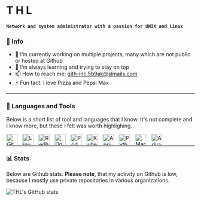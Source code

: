 # T H L

**`Network and system administrator with a passion for UNIX and Linux`**

### 👨 Info

- 🔭 I’m currently working on multiple projects, many which are not public or hosted at Github
- 🌱 I’m always learning and trying to stay on top
- 📫 How to reach me: gith-inc.5b9ak@slmails.com
- ⚡ Fun fact: I love Pizza and Pepsi Max

---

### 🧰 Languages and Tools

Below is a short list of tool and languages that I know. It's not complete and I know more, but these I felt was worth highlighing.

<img align="left" alt="Git" width="30px" style="padding-right:10px;" src="https://cdn.jsdelivr.net/gh/devicons/devicon/icons/git/git-original.svg" />
<img align="left" alt="Linux" width="30px" style="padding-right:10px;" src="https://cdn.jsdelivr.net/gh/devicons/devicon/icons/linux/linux-original.svg" />
<img align="left" alt="Redhat" width="30px" style="padding-right:10px;" src="https://cdn.jsdelivr.net/gh/devicons/devicon/icons/redhat/redhat-original-wordmark.svg" />
<img align="left" alt="Docker" width="30px" style="padding-right:10px;" src="https://cdn.jsdelivr.net/gh/devicons/devicon/icons/docker/docker-original.svg" />
<img align="left" alt="Podman" width="30px" style="padding-right:10px;" src="https://cdn.jsdelivr.net/gh/devicons/devicon/icons/podman/podman-original.svg" />
<img align="left" alt="Kubernetes" width="30px" style="padding-right:10px;" src="https://cdn.jsdelivr.net/gh/devicons/devicon/icons/kubernetes/kubernetes-plain.svg" />
<img align="left" alt="Ansible" width="30px" style="padding-right:10px;" src="https://cdn.jsdelivr.net/gh/devicons/devicon/icons/ansible/ansible-original.svg" />
<img align="left" alt="Python" width="30px" style="padding-right:10px;" src="https://cdn.jsdelivr.net/gh/devicons/devicon/icons/python/python-original.svg" />
<img align="left" alt="Markdown" width="30px" style="padding-right:10px;" src="https://cdn.jsdelivr.net/gh/devicons/devicon/icons/markdown/markdown-original.svg" />
<img align="left" alt="Advanced Networking" width="30px" style="padding-right:10px;" src="https://cdn.jsdelivr.net/gh/devicons/devicon/icons/networkx/networkx-original.svg" />
<br />

---

### 📊 Stats

Below are Github stats. **Please note**, that my activity on Github is low, because I mostly use private repositories in various organizations.

![THL's GitHub stats](https://github-readme-stats.vercel.app/api?username=tl87&show_icons=true&theme=gruvbox)

<!-- ![GitHub Streak](https://streak-stats.demolab.com?user=tl87&theme=gruvbox&border_radius=4.5) --

---
